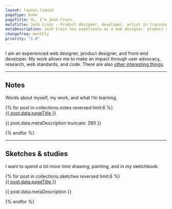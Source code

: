 ```yaml
---
layout: layout.liquid
pageType: home
pageTitle: Hi, I’m Josh Crain.
metaTitle: Josh Crain - Product designer, developer, artist in training
metaDescription: Josh Crain has experience as a web designer, product designer, and front-end developer. Design allows Josh to make an impact through user advocacy, research, web standards, and code.
changefreq: monthly
priority: "1.0"
---
```

<div class="grid-layout_home"> 
<div class="grid-content">
<p class="text--largest">I am an experienced web designer, product designer, and front-end developer. My work allows me to make an impact through user advocacy, research, web standards, and code. There are also <a href="/about/">other interesting things</a>.</p>
</div>
</div>
<hr>
<section class="grid-layout_home">
<div class="layout-section"> 
    <h2>Notes</h2>
    <p>Words about myself, my work, and what I’m learning. </p>
</div>
<div class="grid-content">
<div class="grid">
{% for post in collections.notes reversed limit:6 %}
<div class="grid-third@l tile">
    <div>
        <a href="{{ post.url }}">{{ post.data.pageTitle }}</a>
        <p class="line-clamp">{{ post.data.metaDescription truncate: 280 }}</p>
    </div>
</div>
{% endfor %} 
</div>
</div>
</section>
<hr>
<section class="grid-layout_home">
<div class="layout-section"> 
    <h2>Sketches <span class="amp">&amp;</span> studies</h2>
    <p>I want to spend <em>a lot more time</em> drawing, painting, and in my sketchbook.</p>
</div>
<div class="grid-content">
<div class="grid">
{% for post in collections.sketches reversed limit:6 %}
<div class="grid-third@l tile">
    <!--<img src="{{post.data.metaImage}}" alt="Artwork {{ post.data.pageTitle }}">-->
    <a href="{{ post.url }}">{{ post.data.pageTitle }}</a>
    <p class="line-clamp">{{ post.data.metaDescription }}</p>
</div>
{% endfor %} 
</div>
</div>
</section>